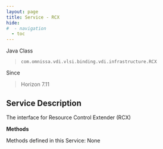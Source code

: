 ```yaml
---
layout: page
title: Service - RCX
hide:
#  - navigation
  - toc
---
```








Java Class
> `com.omnissa.vdi.vlsi.binding.vdi.infrastructure.RCX`

Since
> Horizon 7.11





## Service Description

The interface for Resource Control Extender (RCX)

**Methods**

Methods defined in this Service:
None









 
